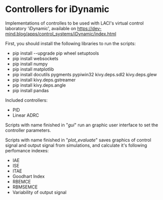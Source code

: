 # Controllers for iDynamic

Implementations of controlles to be used with LACI's virtual control laboratory 'iDynamic', available on https://dev-mind.blog/apps/control_systems/iDynamic/index.html

First, you should install the following libraries to run the scripts:

* pip install --upgrade pip wheel setuptools
* pip install websockets
* pip install numpy
* pip install matplotlib
* pip install docutils pygments pypiwin32 kivy.deps.sdl2 kivy.deps.glew
* pip install kivy.deps.gstreamer
* pip install kivy.deps.angle
* pip install pandas

Included controllers:

* PID
* Linear ADRC

Scripts with name finished in "_gui_" run an graphic user interface to set the controller parameters.

Scripts with name finished in "_plot\_evaluate_" saves graphics of control signal and output signal from simulations, and calculate it's following perfomance indexes:

* IAE
* ISE
* ITAE
* Goodhart Index
* RBEMCE
* RBMSEMCE
* Variability of output signal
